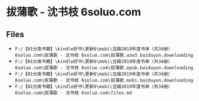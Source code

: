 # 拔蒲歌 - 沈书枝 6soluo.com

## Files

- `F:/【01分类书籍】\kindle好书\更新6\mobi\豆瓣2019年度书单（共34册）6soluo.com\拔蒲歌 - 沈书枝 6soluo.com\拔蒲歌.azw3.baiduyun.downloading`
- `F:/【01分类书籍】\kindle好书\更新6\mobi\豆瓣2019年度书单（共34册）6soluo.com\拔蒲歌 - 沈书枝 6soluo.com\拔蒲歌.epub.baiduyun.downloading`
- `F:/【01分类书籍】\kindle好书\更新6\mobi\豆瓣2019年度书单（共34册）6soluo.com\拔蒲歌 - 沈书枝 6soluo.com\拔蒲歌.mobi.baiduyun.downloading`
- `F:/【01分类书籍】\kindle好书\更新6\mobi\豆瓣2019年度书单（共34册）6soluo.com\拔蒲歌 - 沈书枝 6soluo.com\files.md`
